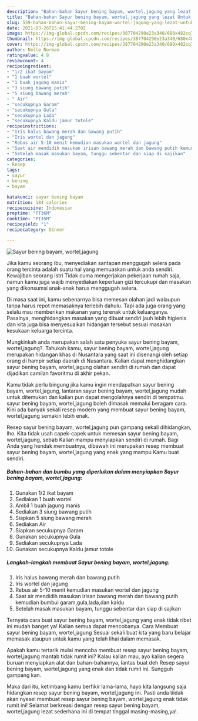 ```yaml
---
description: "Bahan-bahan Sayur bening bayam, wortel,jagung yang lezat Untuk Jualan"
title: "Bahan-bahan Sayur bening bayam, wortel,jagung yang lezat Untuk Jualan"
slug: 559-bahan-bahan-sayur-bening-bayam-wortel-jagung-yang-lezat-untuk-jualan
date: 2021-03-26T15:41:44.270Z
image: https://img-global.cpcdn.com/recipes/387704290e23a340/680x482cq70/sayur-bening-bayam-worteljagung-foto-resep-utama.jpg
thumbnail: https://img-global.cpcdn.com/recipes/387704290e23a340/680x482cq70/sayur-bening-bayam-worteljagung-foto-resep-utama.jpg
cover: https://img-global.cpcdn.com/recipes/387704290e23a340/680x482cq70/sayur-bening-bayam-worteljagung-foto-resep-utama.jpg
author: Nelle Norman
ratingvalue: 4.8
reviewcount: 4
recipeingredient:
- "1/2 ikat bayam"
- "1 buah wortel"
- "1 buah jagung manis"
- "3 siung bawang putih"
- "5 siung bawang merah"
- " Air"
- "secukupnya Garam"
- "secukupnya Gula"
- "secukupnya Lada"
- "secukupnya Kaldu jamur totole"
recipeinstructions:
- "Iris halus bawang merah dan bawang putih"
- "Iris wortel dan jagung"
- "Rebus air 5-10 menit kemudian masukan wortel dan jagung"
- "Saat air mendidih masukan irisan bawang merah dan bawang putih kemudian bumbui garam,gula,lada,dan kaldu"
- "Setelah masak masukan bayam, tunggu sebentar dan siap di sajikan"
categories:
- Resep
tags:
- sayur
- bening
- bayam

katakunci: sayur bening bayam 
nutrition: 184 calories
recipecuisine: Indonesian
preptime: "PT36M"
cooktime: "PT35M"
recipeyield: "1"
recipecategory: Dinner

---
```



![Sayur bening bayam, wortel,jagung](https://img-global.cpcdn.com/recipes/387704290e23a340/680x482cq70/sayur-bening-bayam-worteljagung-foto-resep-utama.jpg)

Jika kamu seorang ibu, menyediakan santapan menggugah selera pada orang tercinta adalah suatu hal yang memuaskan untuk anda sendiri. Kewajiban seorang istri Tidak cuma mengerjakan pekerjaan rumah saja, namun kamu juga wajib menyediakan keperluan gizi tercukupi dan masakan yang dikonsumsi anak-anak harus menggugah selera.

Di masa  saat ini, kamu sebenarnya bisa memesan olahan jadi walaupun tanpa harus repot memasaknya terlebih dahulu. Tapi ada juga orang yang selalu mau memberikan makanan yang terenak untuk keluarganya. Pasalnya, menghidangkan masakan yang dibuat sendiri jauh lebih higienis dan kita juga bisa menyesuaikan hidangan tersebut sesuai masakan kesukaan keluarga tercinta. 



Mungkinkah anda merupakan salah satu penyuka sayur bening bayam, wortel,jagung?. Tahukah kamu, sayur bening bayam, wortel,jagung merupakan hidangan khas di Nusantara yang saat ini disenangi oleh setiap orang di hampir setiap daerah di Nusantara. Kalian dapat menghidangkan sayur bening bayam, wortel,jagung olahan sendiri di rumah dan dapat dijadikan camilan favoritmu di akhir pekan.

Kamu tidak perlu bingung jika kamu ingin mendapatkan sayur bening bayam, wortel,jagung, lantaran sayur bening bayam, wortel,jagung mudah untuk ditemukan dan kalian pun dapat mengolahnya sendiri di tempatmu. sayur bening bayam, wortel,jagung boleh dimasak memalui beragam cara. Kini ada banyak sekali resep modern yang membuat sayur bening bayam, wortel,jagung semakin lebih enak.

Resep sayur bening bayam, wortel,jagung pun gampang sekali dihidangkan, lho. Kita tidak usah capek-capek untuk memesan sayur bening bayam, wortel,jagung, sebab Kalian mampu menyiapkan sendiri di rumah. Bagi Anda yang hendak membuatnya, dibawah ini merupakan resep membuat sayur bening bayam, wortel,jagung yang enak yang mampu Kamu buat sendiri.

<!--inarticleads1-->

##### Bahan-bahan dan bumbu yang diperlukan dalam menyiapkan Sayur bening bayam, wortel,jagung:

1. Gunakan 1/2 ikat bayam
1. Sediakan 1 buah wortel
1. Ambil 1 buah jagung manis
1. Sediakan 3 siung bawang putih
1. Siapkan 5 siung bawang merah
1. Sediakan  Air
1. Siapkan secukupnya Garam
1. Gunakan secukupnya Gula
1. Sediakan secukupnya Lada
1. Gunakan secukupnya Kaldu jamur totole




<!--inarticleads2-->

##### Langkah-langkah membuat Sayur bening bayam, wortel,jagung:

1. Iris halus bawang merah dan bawang putih
1. Iris wortel dan jagung
1. Rebus air 5-10 menit kemudian masukan wortel dan jagung
1. Saat air mendidih masukan irisan bawang merah dan bawang putih kemudian bumbui garam,gula,lada,dan kaldu
1. Setelah masak masukan bayam, tunggu sebentar dan siap di sajikan




Ternyata cara buat sayur bening bayam, wortel,jagung yang enak tidak ribet ini mudah banget ya! Kalian semua dapat mencobanya. Cara Membuat sayur bening bayam, wortel,jagung Sesuai sekali buat kita yang baru belajar memasak ataupun untuk kamu yang telah lihai dalam memasak.

Apakah kamu tertarik mulai mencoba membuat resep sayur bening bayam, wortel,jagung mantab tidak rumit ini? Kalau kalian mau, ayo kalian segera buruan menyiapkan alat dan bahan-bahannya, lantas buat deh Resep sayur bening bayam, wortel,jagung yang enak dan tidak rumit ini. Sungguh gampang kan. 

Maka dari itu, ketimbang kamu berfikir lama-lama, hayo kita langsung saja hidangkan resep sayur bening bayam, wortel,jagung ini. Pasti anda tiidak akan nyesel membuat resep sayur bening bayam, wortel,jagung enak tidak rumit ini! Selamat berkreasi dengan resep sayur bening bayam, wortel,jagung lezat sederhana ini di tempat tinggal masing-masing,ya!.

